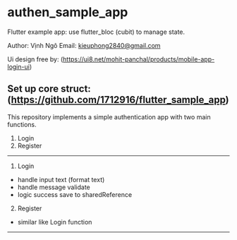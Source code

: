 # authen_sample_app
Flutter example app: use flutter_bloc (cubit) to manage state.

Author: Vịnh Ngô
Email: kieuphong2840@gmail.com

Ui design free by: (https://ui8.net/mohit-panchal/products/mobile-app-login-ui)

Set up core struct: (https://github.com/1712916/flutter_sample_app)
---------------------------------------------------------
This repository implements a simple authentication app with two main functions.
1. Login
2. Register
---------------------------------------------------------
1. Login
  - handle input text (format text)
  - handle message validate 
  - logic success save to sharedReference
2. Register
  - similar like Login function
---------------------------------------------------------

